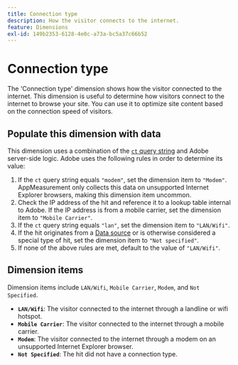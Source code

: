 ```yaml
---
title: Connection type
description: How the visitor connects to the internet.
feature: Dimensions
exl-id: 149b2353-6128-4e0c-a73a-bc5a37c66b52
---
```

# Connection type

The 'Connection type' dimension shows how the visitor connected to the internet. This dimension is useful to determine how visitors connect to the internet to browse your site. You can use it to optimize site content based on the connection speed of visitors.

## Populate this dimension with data

This dimension uses a combination of the [`ct` query string](/help/implement/validate/query-parameters.md) and Adobe server-side logic. Adobe uses the following rules in order to determine its value:

1. If the `ct` query string equals `"modem"`, set the dimension item to `"Modem"`. AppMeasurement only collects this data on unsupported Internet Explorer browsers, making this dimension item uncommon.
1. Check the IP address of the hit and reference it to a lookup table internal to Adobe. If the IP address is from a mobile carrier, set the dimension item to `"Mobile Carrier"`.
1. If the `ct` query string equals `"lan"`, set the dimension item to `"LAN/Wifi"`.
1. If the hit originates from a [Data source](/help/import/c-data-sources/datasrc-home.md) or is otherwise considered a special type of hit, set the dimension item to `"Not specified"`.
1. If none of the above rules are met, default to the value of `"LAN/Wifi"`.

## Dimension items

Dimension items include `LAN/Wifi`, `Mobile Carrier`, `Modem`, and `Not Specified`.

* **`LAN/Wifi`**: The visitor connected to the internet through a landline or wifi hotspot.
* **`Mobile Carrier`**: The visitor connected to the internet through a mobile carrier.
* **`Modem`**: The visitor connected to the internet through a modem on an unsupported Internet Explorer browser.
* **`Not Specified`**: The hit did not have a connection type.
